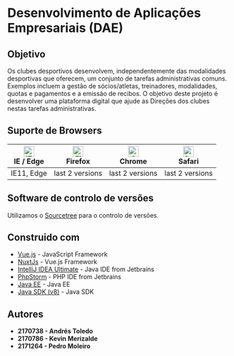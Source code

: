 # Desenvolvimento de Aplicações Empresariais (DAE)

## Objetivo

Os clubes desportivos desenvolvem, independentemente das modalidades
desportivas que oferecem, um conjunto de tarefas administrativas comuns.
Exemplos incluem a gestão de sócios/atletas, treinadores, modalidades, 
quotas e pagamentos e a emissão de recibos. O objetivo deste projeto é 
desenvolver uma plataforma digital que ajude as Direções dos clubes nestas
tarefas administrativas.

## Suporte de Browsers

| [<img src="https://raw.githubusercontent.com/alrra/browser-logos/master/src/edge/edge_48x48.png" alt="IE / Edge" width="24px" height="24px" />](http://godban.github.io/browsers-support-badges/)<br>IE / Edge | [<img src="https://raw.githubusercontent.com/alrra/browser-logos/master/src/firefox/firefox_48x48.png" alt="Firefox" width="24px" height="24px" />](http://godban.github.io/browsers-support-badges/)<br>Firefox | [<img src="https://raw.githubusercontent.com/alrra/browser-logos/master/src/chrome/chrome_48x48.png" alt="Chrome" width="24px" height="24px" />](http://godban.github.io/browsers-support-badges/)<br>Chrome | [<img src="https://raw.githubusercontent.com/alrra/browser-logos/master/src/safari/safari_48x48.png" alt="Safari" width="24px" height="24px" />](http://godban.github.io/browsers-support-badges/)<br>Safari |
| --------- | --------- | --------- | --------- |
| IE11, Edge| last 2 versions| last 2 versions| last 2 versions

## Software de controlo de versões

Utilizamos o [Sourcetree](https://www.sourcetreeapp.com/) para o controlo de versões.

## Construido com

* [Vue.js](https://vuejs.org/v2/guide/) - JavaScript Framework
* [NuxtJs](https://nuxtjs.org/) - Vue.js Framework
* [IntelliJ IDEA Ultimate](https://www.jetbrains.com/idea/) - Java IDE from Jetbrains
* [PhpStorm](https://www.jetbrains.com/phpstorm/) - PHP IDE from Jetbrains
* [Java EE](https://www.oracle.com/java/technologies/java-ee-glance.html) - Java EE
* [Java SDK (v8)](https://www.java.com/en/) - Java SDK

## Autores

* **2170738 - Andrés Toledo**
* **2170786 - Kevin Merizalde**
* **2171264 - Pedro Moleiro**

